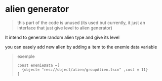 # alien generator
> this part of the code is unused 
> (its used but currently, it just an interface that just give level to alien generator)

It intend to generate random alien type and give its level

you can easely add new alien by adding a item to the enemie data variable
> exemple
> ```gdscript
>const enemieData =[ 
>	{object= "res://object/alien/groupAlien.tscn" ,cost = 11}
>]
>```